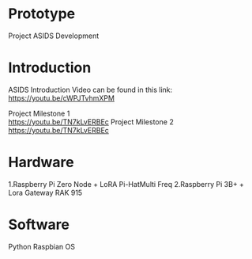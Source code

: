 # Prototype
Project ASIDS Development 

# Introduction
ASIDS Introduction Video can be found in this link:
https://youtu.be/cWPJTvhmXPM

Project Milestone 1  
https://youtu.be/TN7kLvERBEc
Project Milestone 2  
https://youtu.be/TN7kLvERBEc

# Hardware

1.Raspberry Pi Zero Node + LoRA Pi-HatMulti Freq 
2.Raspberry Pi 3B+ + Lora Gateway RAK 915

# Software 
Python 
Raspbian OS



